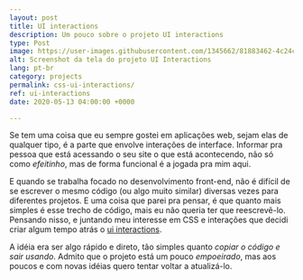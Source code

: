 ```yaml
---
layout: post
title: UI interactions
description: Um pouco sobre o projeto UI interactions
type: Post
image: https://user-images.githubusercontent.com/1345662/81883462-4c24c300-9563-11ea-868b-6e74bc3638b9.png
alt: Screenshot da tela do projeto UI Interactions
lang: pt-br
category: projects
permalink: css-ui-interactions/
ref: ui-interactions
date: 2020-05-13 04:00:00 +0000

---
```

Se tem uma coisa que eu sempre gostei em aplicações web, sejam elas de qualquer tipo, é a parte que envolve interações de interface. Informar pra pessoa que está acessando o seu site o que está acontecendo, não só como _efeitinho_, mas de forma funcional é a jogada pra mim aqui.

E quando se trabalha focado no desenvolvimento front-end, não é difícil de se escrever o mesmo código (ou algo muito similar) diversas vezes para diferentes projetos. E uma coisa que parei pra pensar, é que quanto mais simples é esse trecho de código, mais eu não queria ter que reescrevê-lo. Pensando nisso, e juntando meu interesse em CSS e interações que decidi criar algum tempo atrás o [ui interactions](https://raphaelfabeni.com/ui-interactions/).

A idéia era ser algo rápido e direto, tão simples quanto _copiar o código e sair usando_. Admito que o projeto está um pouco _empoeirado_, mas aos poucos e com novas idéias quero tentar voltar a atualizá-lo.